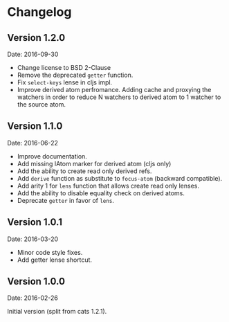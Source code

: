 # Changelog #

## Version 1.2.0 ##

Date: 2016-09-30

- Change license to BSD 2-Clause
- Remove the deprecated `getter` function.
- Fix `select-keys` lense in cljs impl.
- Improve derived atom perfromance.
  Adding cache and proxying the watchers in order to reduce
  N watchers to derived atom to 1 watcher to the source atom.


## Version 1.1.0 ##

Date: 2016-06-22

- Improve documentation.
- Add missing IAtom marker for derived atom (cljs only)
- Add the ability to create read only derived refs.
- Add `derive` function as substitute to `focus-atom` (backward compatible).
- Add arity 1 for `lens` function that allows create read only lenses.
- Add the ability to disable equality check on derived atoms.
- Deprecate `getter` in favor of `lens`.


## Version 1.0.1 ##

Date: 2016-03-20

- Minor code style fixes.
- Add getter lense shortcut.


## Version 1.0.0 ##

Date: 2016-02-26

Initial version (split from cats 1.2.1).
